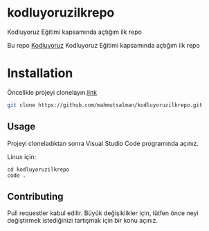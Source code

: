 # kodluyoruzilkrepo
Kodluyoruz Eğitimi kapsamında açtığım ilk repo

Bu repo [Kodluyoruz]() Kodluyoruz Eğitimi kapsamında açtığım ilk repo

# Installation 
Öncelikle projeyi clonelayın.[link](https://github.com/mahmutsalman/kodluyoruzilkrepo)

```bash
git clone https://github.com/mahmutsalman/kodluyoruzilkrepo.git

```

## Usage

Projeyi cloneladıktan sonra Visual Studio Code programında açınız.

Linux için:
```linux
cd kodluyoruzilkrepo
code .
```

## Contributing
Pull requestler kabul edilir. Büyük değişiklikler için, lütfen önce neyi değiştirmek istediğinizi tartışmak için bir konu açınız.


